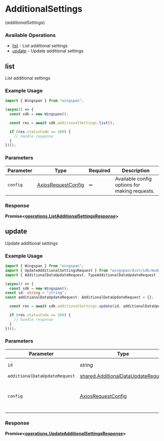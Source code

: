 # AdditionalSettings
(*additionalSettings*)

### Available Operations

* [list](#list) - List additional settings
* [update](#update) - Update additional settings

## list

List additional settings

### Example Usage

```typescript
import { Wingspan } from "wingspan";

(async() => {
  const sdk = new Wingspan();

  const res = await sdk.additionalSettings.list();

  if (res.statusCode == 200) {
    // handle response
  }
})();
```

### Parameters

| Parameter                                                    | Type                                                         | Required                                                     | Description                                                  |
| ------------------------------------------------------------ | ------------------------------------------------------------ | ------------------------------------------------------------ | ------------------------------------------------------------ |
| `config`                                                     | [AxiosRequestConfig](https://axios-http.com/docs/req_config) | :heavy_minus_sign:                                           | Available config options for making requests.                |


### Response

**Promise<[operations.ListAdditionalSettingsResponse](../../models/operations/listadditionalsettingsresponse.md)>**


## update

Update additional settings

### Example Usage

```typescript
import { Wingspan } from "wingspan";
import { UpdateAdditionalSettingsRequest } from "wingspan/dist/sdk/models/operations";
import { AdditionalDataUpdateRequest, TypeAdditionalDataUpdateRequest } from "wingspan/dist/sdk/models/shared";

(async() => {
  const sdk = new Wingspan();
const id: string = "string";
const additionalDataUpdateRequest: AdditionalDataUpdateRequest = {};

  const res = await sdk.additionalSettings.update(id, additionalDataUpdateRequest);

  if (res.statusCode == 200) {
    // handle response
  }
})();
```

### Parameters

| Parameter                                                                                | Type                                                                                     | Required                                                                                 | Description                                                                              |
| ---------------------------------------------------------------------------------------- | ---------------------------------------------------------------------------------------- | ---------------------------------------------------------------------------------------- | ---------------------------------------------------------------------------------------- |
| `id`                                                                                     | *string*                                                                                 | :heavy_check_mark:                                                                       | Unique identifier                                                                        |
| `additionalDataUpdateRequest`                                                            | [shared.AdditionalDataUpdateRequest](../../models/shared/additionaldataupdaterequest.md) | :heavy_minus_sign:                                                                       | N/A                                                                                      |
| `config`                                                                                 | [AxiosRequestConfig](https://axios-http.com/docs/req_config)                             | :heavy_minus_sign:                                                                       | Available config options for making requests.                                            |


### Response

**Promise<[operations.UpdateAdditionalSettingsResponse](../../models/operations/updateadditionalsettingsresponse.md)>**

